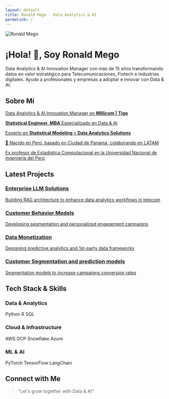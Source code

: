```yaml
---
layout: default
title: Ronald Mego - Data Analytics & AI
permalink: /
---
```


<div class="hero-section">
  <div class="hero-content">
    <img src="{{ site.logo }}" alt="Ronald Mego" class="logo-image">
    <h1>¡Hola! <span class="wave">👋</span>, Soy Ronald Mego</h1>
    <p class="hero-description">Data Analytics & AI Innovation Manager con más de 15 años transformando datos en valor estratégico para Telecomunicaciones, Fintech e industrias digitales. Ayudo a profesionales y empresas a adoptar e innovar con Data & AI.</p>
  </div>
</div>

<div class="about-section">
  <h2>Sobre Mí</h2>
  <div class="about-grid">
    <a href="/cv" class="about-item">
      <i class="fas fa-briefcase"></i>
      <p>Data Analytics & AI Innovation Manager en <strong>Millicom | Tigo</strong></p>
    </a>
    <a href="/cv" class="about-item">
      <i class="fas fa-graduation-cap"></i>
      <p><strong>Statistical Engineer, MBA</strong> Especializado en Data & AI </p>
    </a>
    <a href="/cv" class="about-item">
      <i class="fas fa-chart-line"></i>
      <p>Experto en <strong>Statistical Modeling</strong> y <strong>Data Analytics Solutions</strong></p>
    </a>
    <a href="/cv" class="about-item">
      <i class="fas fa-map-marker-alt"></i>
      <p>📍 Nacido en Perú, basado en Ciudad de Panamá, colaborando en LATAM</p>
    </a>
    <a href="/cv" class="about-item">
      <i class="fas fa-chalkboard-teacher"></i>
      <p>Ex profesor de Estadística Computacional en la Universidad Nacional de Ingeniería del Perú</p>
    </a>
  </div>
</div>

<div class="projects-section">
  <h2>Latest Projects</h2>
  <div class="projects-grid">
    <a href="/portfolio" class="project-card">
      <i class="fas fa-robot"></i>
      <h3>Enterprise LLM Solutions</h3>
      <p>Building RAG architecture to enhance data analytics workflows in telecom</p>
    </a>
    <a href="/portfolio" class="project-card">
      <i class="fas fa-chart-bar"></i>
      <h3>Customer Behavior Models</h3>
      <p>Developing segmentation and personalized engagement campaigns</p>
    </a>
    <a href="/portfolio" class="project-card">
      <i class="fas fa-bullseye"></i>
      <h3>Data Monetization</h3>
      <p>Designing predictive analytics and 1st-party data frameworks</p>
    </a>
    <a href="/portfolio" class="project-card">
      <i class="fas fa-bullseye"></i>
      <h3>Customer Segmentation and prediction models</h3>
      <p>Segmentation models to increase campaigns conversion rates</p>
    </a>
  </div>
</div>

<div class="tech-stack-section">
  <h2>Tech Stack & Skills</h2>
  <div class="tech-categories">
    <div class="tech-category">
      <h3>Data & Analytics</h3>
      <div class="tech-badges">
        <span class="tech-badge python">Python</span>
        <span class="tech-badge r">R</span>
        <span class="tech-badge sql">SQL</span>
      </div>
    </div>
    <div class="tech-category">
      <h3>Cloud & Infrastructure</h3>
      <div class="tech-badges">
        <span class="tech-badge aws">AWS</span>
        <span class="tech-badge gcp">GCP</span>
        <span class="tech-badge snowflake">Snowflake</span>
        <span class="tech-badge azure">Azure</span>
      </div>
    </div>
    <div class="tech-category">
      <h3>ML & AI</h3>
      <div class="tech-badges">
        <span class="tech-badge pytorch">PyTorch</span>
        <span class="tech-badge tensorflow">TensorFlow</span>
        <span class="tech-badge langchain">LangChain</span>
      </div>
    </div>
  </div>
</div>

<div class="connect-section">
  <h2>Connect with Me</h2>
  <div class="social-links">
    <a href="https://www.linkedin.com/in/ronaldmego/" class="social-link linkedin">
      <i class="fab fa-linkedin"></i>
    </a>
    <a href="https://x.com/MGOData" class="social-link twitter">
      <i class="fab fa-twitter"></i>
    </a>
    <a href="https://github.com/ronaldmego/" class="social-link github">
      <i class="fab fa-github"></i>
    </a>
  </div>
</div>

<div class="quote-section">
  <blockquote>
    "Let's grow together with Data & AI"
  </blockquote>
</div>